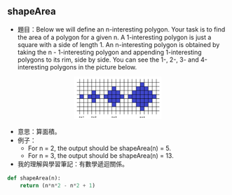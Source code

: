 ## shapeArea
* 題目：Below we will define an n-interesting polygon. Your task is to find the area of a polygon for a given n. A 1-interesting polygon is just a square with a side of length 1. An n-interesting polygon is obtained by taking the n - 1-interesting polygon and appending 1-interesting polygons to its rim, side by side. You can see the 1-, 2-, 3- and 4-interesting polygons in the picture below.

<div align=center><img src="https://github.com/ChengShaoChi/Learning-Note/blob/master/Image/Area.png?raw=true"/></div>

* 意思：算面積。
* 例子：
  * For n = 2, the output should be shapeArea(n) = 5.
  * For n = 3, the output should be shapeArea(n) = 13.
* 我的理解與學習筆記：有數學遞迴關係。
```Python
def shapeArea(n):
    return (n*n*2 - n*2 + 1)
```
